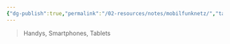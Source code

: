 ```yaml
---
{"dg-publish":true,"permalink":"/02-resources/notes/mobilfunknetz/","tags":["hardware","netzwerk"],"updated":"2024-08-02T16:07:27.000+02:00"}
---
```


>Handys, Smartphones, Tablets